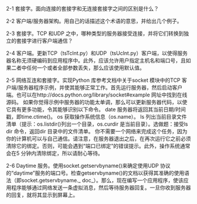 2-1 套接字。面向连接的套接字和无连接套接字之间的区别是什么？







2-2 客户端/服务器架构。用自己的话描述这个术语的意思，并给出几个例子。







2-3 套接字。TCP 和UDP 之中，哪种类型的服务器接受连接，并将它们转换到独立的套接字进行客户端通信？





2-4 客户端。更新TCP（tsTclnt.py）和UDP（tsUclnt.py）客户端，以使得服务器名称无须硬编码到应用程序中。此外，应该允许用户指定主机名和端口号，且如果二者中任何一个或者全部参数丢失，那么应该使用默认值。







2-5 网络互连和套接字。实现Python 库参考文档中关于socket 模块中的TCP 客户端/服务器程序示例，并使其能够正常工作。首先运行服务器，然后启动客户端。也可以在http://docs.python.org/library/socket#example 网址中找到在线源码。
如果你觉得示例中服务器的功能太单调，那么可以更新服务器代码，以使它具有更多功能，令其能够识别以下命令。
date 服务器将返回其当前日期/时间戳，即time.ctime()。
os 获取操作系统信息（os.name）。
ls 列出当前目录文件清单（提示：os.listdir()列出一个目录，os.curdir 是当前目录）。选做题：接受ls dir 命令，返回dir 目录中的文件清单。
你不需要一个网络来完成这个任务，因为你的计算机可以与自己通信。请注意，在服务器退出之后，在再次运行它之前必须清除它的绑定。否则，可能会遇到“端口已绑定”的错误提示。此外，操作系统通常会在5 分钟内清除绑定，所以请耐心等待。









2-6 Daytime 服务。使用socket.getservbyname()来确定使用UDP 协议的“daytime”服务的端口号。检查getservbyname()的文档以获得其准确的使用语法（即socket.getservbyname._ doc_）。那么，现在编写一个应用程序，使该应用程序能够通过网络发送一条虚拟消息，然后等待服务器回复。一旦你收到服务器的回复，就将其显示到屏幕上。